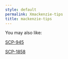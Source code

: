 ```yaml
---
style: default
permalink: Xmackenzie-tips
title: mackenzie-tips
---
```

You may also like:

[SCP-945](http://scp-wiki.net/scp-945)

[SCP-1858](http://scp-wiki.net/scp-1858)
